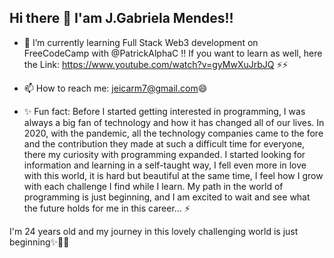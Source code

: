 ## Hi there 👋 I'am J.Gabriela Mendes!!

- 🌱 I’m currently learning Full Stack Web3 development on FreeCodeCamp with @PatrickAlphaC !! If you want to learn as well, here the Link: https://www.youtube.com/watch?v=gyMwXuJrbJQ ⚡⚡

- 📫 How to reach me: jeicarm7@gmail.com😄

- ✨ Fun fact: Before I started getting interested in programming, I was always a big fan of technology and how it has changed all of our lives. In 2020, with the pandemic, all the technology companies came to the fore and the contribution they made at such a difficult time for everyone, there my curiosity with programming expanded.           I started looking for information and learning in a self-taught way, I fell even more in love with this world, it is hard but beautiful at the same time, I feel how I grow with each challenge I find while I learn.            My path in the world of programming is just beginning, and I am excited to wait and see what the future holds for me in this career... ⚡


I'm 24 years old and my journey in this lovely challenging world is just beginning✨🤟🏽

<!--
**gab0071/gab0071** is a ✨ _special_ ✨ repository because its `README.md` (this file) appears on your GitHub profile.

Here are some ideas to get you started:

- 🔭 I’m currently working on ...
- 🌱 I’m currently learning ...
- 👯 I’m looking to collaborate on ...
- 🤔 I’m looking for help with ...
- 💬 Ask me about ...
- 📫 How to reach me: ...
- 😄 Pronouns: ...
- ⚡ Fun fact: ...
-->
